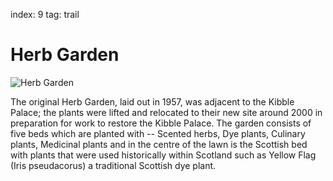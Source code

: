 index: 9
tag: trail

# Herb Garden

![Herb Garden](image:herb-garden.jpg)

The original Herb Garden, laid out in 1957, was adjacent to the Kibble
Palace; the plants were lifted and relocated to their new site around
2000 in preparation for work to restore the Kibble Palace. The garden
consists of five beds which are planted with -- Scented herbs, Dye
plants, Culinary plants, Medicinal plants and in the centre of the
lawn is the Scottish bed with plants that were used historically
within Scotland such as Yellow Flag (Iris pseudacorus) a traditional
Scottish dye plant.
